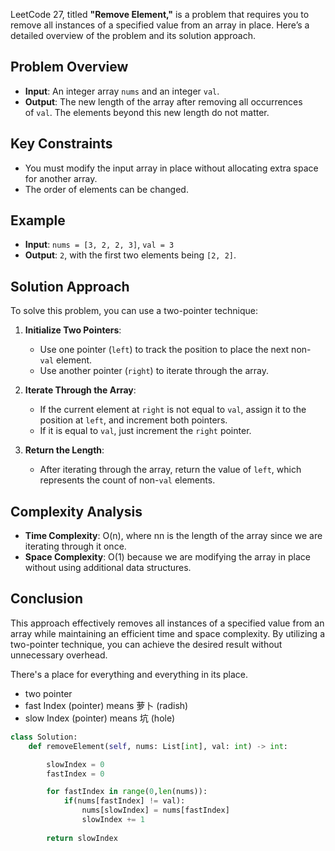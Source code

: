 LeetCode 27, titled **"Remove Element,"** is a problem that requires you to remove all instances of a specified value from an array in place. Here’s a detailed overview of the problem and its solution approach.

## **Problem Overview**

- **Input**: An integer array `nums` and an integer `val`.
- **Output**: The new length of the array after removing all occurrences of `val`. The elements beyond this new length do not matter.

## **Key Constraints**

- You must modify the input array in place without allocating extra space for another array.
- The order of elements can be changed.

## **Example**

- **Input**: `nums = [3, 2, 2, 3]`, `val = 3`
- **Output**: `2`, with the first two elements being `[2, 2]`.

## **Solution Approach**

To solve this problem, you can use a two-pointer technique:

1. **Initialize Two Pointers**:
    
    - Use one pointer (`left`) to track the position to place the next non-`val` element.
    - Use another pointer (`right`) to iterate through the array.
    
2. **Iterate Through the Array**:
    
    - If the current element at `right` is not equal to `val`, assign it to the position at `left`, and increment both pointers.
    - If it is equal to `val`, just increment the `right` pointer.
    
3. **Return the Length**:
    
    - After iterating through the array, return the value of `left`, which represents the count of non-`val` elements.

## **Complexity Analysis**

- **Time Complexity**: O(n), where nn is the length of the array since we are iterating through it once.
- **Space Complexity**: O(1) because we are modifying the array in place without using additional data structures.

## **Conclusion**

This approach effectively removes all instances of a specified value from an array while maintaining an efficient time and space complexity. By utilizing a two-pointer technique, you can achieve the desired result without unnecessary overhead.

There's a place for everything and everything in its place.
- two pointer
- fast Index (pointer) means 萝卜 (radish)
- slow Index (pointer) means 坑 (hole)


```python
class Solution:
    def removeElement(self, nums: List[int], val: int) -> int:

        slowIndex = 0
        fastIndex = 0

        for fastIndex in range(0,len(nums)):
            if(nums[fastIndex] != val):
                nums[slowIndex] = nums[fastIndex]
                slowIndex += 1
        
        return slowIndex
        
```
